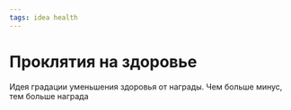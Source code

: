 ```yaml
---
tags: idea health
---
```


# Проклятия на здоровье

Идея градации уменьшения здоровья от награды. Чем больше минус, тем больше награда